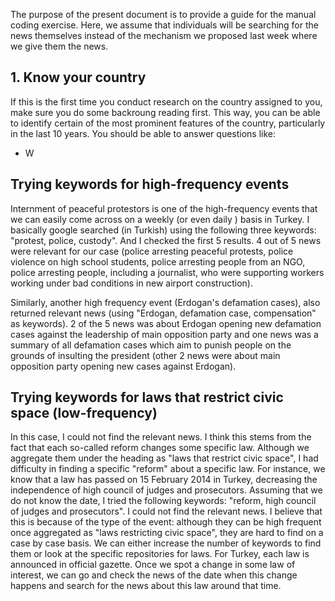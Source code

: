 The purpose of the present document is to provide a guide for the manual coding exercise. Here, we assume that individuals will be searching for the news themselves instead of the mechanism we proposed last week where we give them the news. 

## 1. Know your country
If this is the first time you conduct research on the country assigned to you, make sure you do some backroung reading first. This way, you can be able to identify certain of the most prominent features of the country, particularly in the last 10 years. You should be able to answer questions like:
* W

## Trying keywords for high-frequency events

Internment of peaceful protestors is one of the high-frequency events
that we can easily come across on a weekly (or even daily ) basis in
Turkey. I basically google searched (in Turkish) using the following three keywords:
"protest, police, custody". And I checked the first 5 results. 4 out of
5 news were relevant for our case (police arresting peaceful protests,
police violence on high school students, police arresting people from an
NGO, police arresting people, including a journalist, who were
supporting workers working under bad conditions in new airport
construction).

Similarly, another high frequency event (Erdogan's defamation cases),
also returned relevant news (using "Erdogan, defamation case,
compensation" as keywords). 2 of the 5 news was about Erdogan opening
new defamation cases against the leadership of main opposition party and
one news was a summary of all defamation cases which aim to punish
people on the grounds of insulting the president (other 2 news were
about main opposition party opening new cases against Erdogan).

## Trying keywords for laws that restrict civic space (low-frequency)

In this case, I could not find the relevant news. I think this stems
from the fact that each so-called reform changes some specific law.
Although we aggregate them under the heading as "laws that restrict
civic space", I had difficulty in finding a specific "reform" about a
specific law. For instance, we know that a law has passed on 15 February
2014 in Turkey, decreasing the independence of high council of judges
and prosecutors. Assuming that we do not know the date, I tried the
following keywords: "reform, high council of judges and prosecutors". I
could not find the relevant news. I believe that this is because of the
type of the event: although they can be high frequent once aggregated as
"laws restricting civic space", they are hard to find on a case by case
basis. We can either increase the number of keywords to find them or
look at the specific repositories for laws. For Turkey, each law is
announced in official gazette. Once we spot a change in some law of
interest, we can go and check the news of the date when this change
happens and search for the news about this law around that time.
